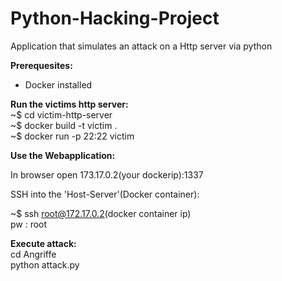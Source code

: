 # Python-Hacking-Project
Application that simulates an attack on a Http server via python

**Prerequesites:**

- Docker installed

**Run the victims http server:**  
~$ cd victim-http-server  
~$ docker build -t victim .  
~$ docker run -p 22:22 victim  

**Use the Webapplication:**

In browser open 173.17.0.2(your dockerip):1337

SSH into the 'Host-Server'(Docker container):

~$ ssh root@172.17.0.2(docker container ip)  
pw : root

**Execute attack:**  
cd Angriffe  
python attack.py
